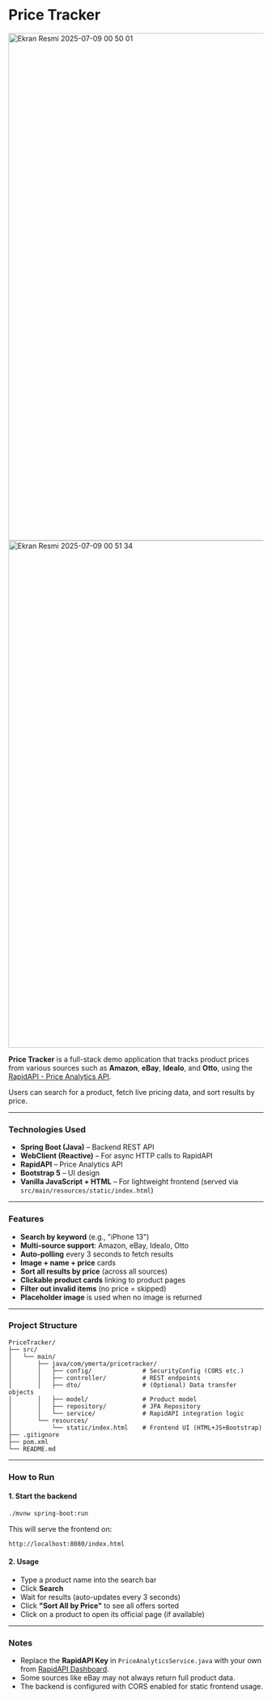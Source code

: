 # Price Tracker
<img width="1000" alt="Ekran Resmi 2025-07-09 00 50 01" src="https://github.com/user-attachments/assets/1ebe30ee-01c4-4467-bc2a-29c87d6dcbbc" />
<img width="1000" alt="Ekran Resmi 2025-07-09 00 51 34" src="https://github.com/user-attachments/assets/dcc21a23-ada6-4129-9b49-45a6a57caab6" />

**Price Tracker** is a full-stack demo application that tracks product prices from various sources such as **Amazon**, **eBay**, **Idealo**, and **Otto**, using the [RapidAPI - Price Analytics API](https://rapidapi.com/letscrape-6bRBa3QguO5/api/price-analytics/).

Users can search for a product, fetch live pricing data, and sort results by price.

---

### Technologies Used

- **Spring Boot (Java)** – Backend REST API
- **WebClient (Reactive)** – For async HTTP calls to RapidAPI
- **RapidAPI** – Price Analytics API
- **Bootstrap 5** – UI design
- **Vanilla JavaScript + HTML** – For lightweight frontend (served via `src/main/resources/static/index.html`)

---

### Features

-  **Search by keyword** (e.g., "iPhone 13")
-  **Multi-source support**: Amazon, eBay, Idealo, Otto
-  **Auto-polling** every 3 seconds to fetch results
-  **Image + name + price** cards
-  **Sort all results by price** (across all sources)
-  **Clickable product cards** linking to product pages
-  **Filter out invalid items** (no price = skipped)
-  **Placeholder image** is used when no image is returned

---

### Project Structure

```
PriceTracker/
├── src/
│   └── main/
│       ├── java/com/ymerta/pricetracker/
│       │   ├── config/              # SecurityConfig (CORS etc.)
│       │   ├── controller/          # REST endpoints
│       │   ├── dto/                 # (Optional) Data transfer objects
│       │   ├── model/               # Product model
│       │   ├── repository/          # JPA Repository
│       │   └── service/             # RapidAPI integration logic
│       └── resources/
│           └── static/index.html    # Frontend UI (HTML+JS+Bootstrap)
├── .gitignore
├── pom.xml
└── README.md
```

---

### How to Run

#### 1. Start the backend

```bash
./mvnw spring-boot:run
```

This will serve the frontend on:

```
http://localhost:8080/index.html
```

#### 2. Usage

- Type a product name into the search bar
- Click **Search**
- Wait for results (auto-updates every 3 seconds)
- Click **"Sort All by Price"** to see all offers sorted
- Click on a product to open its official page (if available)

---

### Notes

- Replace the **RapidAPI Key** in `PriceAnalyticsService.java` with your own from [RapidAPI Dashboard](https://rapidapi.com/developer/dashboard).
- Some sources like eBay may not always return full product data.
- The backend is configured with CORS enabled for static frontend usage.

